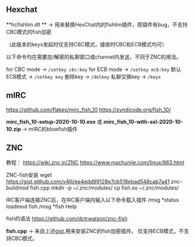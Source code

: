 
Hexchat
----------
**hcfishlim.dll ** -> 用来替换HexChat内的fishlim插件，原插件有bug，不支持CBC模式的fish加密

（此版本的keyx发起时仅支持CBC模式，接收时CBC和ECB模式均可）

以下命令均在需要加/解密的私聊窗口或channel内发送，不同于ZNC的用法。

for CBC mode -> `/setkey cbc:key`
for ECB mode -> `/setkey ecb:key`
默认ECB模式 -> `/setkey key`
删除key      -> `/delkey`
私聊交换key  -> `/keyx`

mIRC
----------
https://github.com/flakes/mirc_fish_10
https://syndicode.org/fish_10/

**mirc_fish_10-setup-2020-10-10.exe** 或 **mirc_fish_10-with-ssl-2020-10-10.zip**  -> mIRC的blowfish插件


ZNC
----------
教程：
https://wiki.znc.in/ZNC
https://www.machunjie.com/linux/863.html

ZNC-fish安装
    wget https://gist.github.com/v4lli/ee4edd99128e7cb518ebad548cab7a41
    znc-buildmod fish.cpp
    mkdir -p ~/.znc/modules/
    cp fish.so ~/.znc/modules/


IRC客户端连接ZNC后，在IRC客户端内输入以下命令载入插件
    /msg *status loadmod fish
    /msg *fish Help

fish的语法 https://github.com/dctrwatson/znc-fish

**fish.cpp** -> 来自上述[gist](https://gist.github.com/v4lli/ee4edd99128e7cb518ebad548cab7a41),用来安装ZNC的fish加密插件。
仅支持ECB模式，不支持CBC模式。
